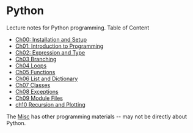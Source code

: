 # Python

Lecture notes for Python programming. Table of Content

- [Ch00: Installation and Setup](./Ch00-installation-setup/)
- [Ch01: Introduction to Programming](./Ch01-introduction-programming/)
- [Ch02: Expression and Type](./Ch02-expression-type/)
- [Ch03 Branching](./Ch03-branching/)
- [Ch04 Loops](./Ch04-loops/)
- [Ch05 Functions](./Ch05-functions/)
- [Ch06 List and Dictionary](./Ch06-list-and-dictionary/)
- [Ch07 Classes](./Ch07-classes/)
- [Ch08 Exceptions](./Ch08-exceptions/)
- [Ch09 Module Files](./Ch09-modules-files/)
- [ch10 Recursion and Plotting](./Ch10-Recursion-Plotting/)

The [Misc](./misc/) has other programming materials -- may not be directly about Python.
